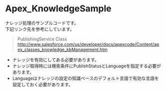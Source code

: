Apex_KnowledgeSample
====================

ナレッジ処理のサンプルコードです。  
下記リンク先を参考にしています。  
>PublishingService Class  
>http://www.salesforce.com/us/developer/docs/apexcode/Content/apex_classes_knowledge_kbManagement.htm  
- ナレッジを有効にしてある必要があります。
- ナレッジ取得時には検索条件にPublishStatusとLanguageを指定する必要があります。
- Languageはナレッジの設定の知識ベースのデフォルト言語で有効な言語を設定しておく必要があります。

